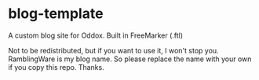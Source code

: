 # blog-template

A custom blog site for Oddox. Built in FreeMarker (.ftl)

Not to be redistributed, but if you want to use it, I won't stop you. RamblingWare is my blog name. So please replace the name with your own if you copy this repo. Thanks.
